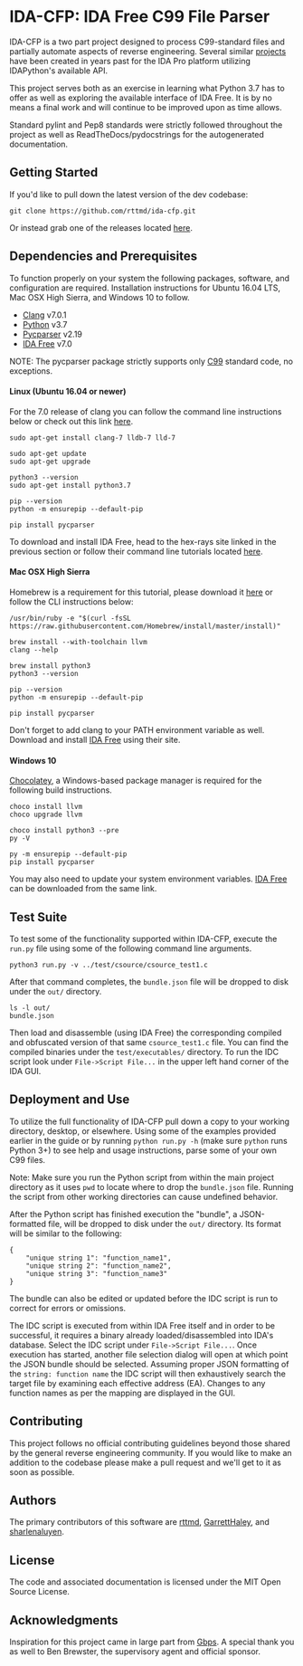 # IDA-CFP: IDA Free C99 File Parser
IDA-CFP is a two part project designed to process C99-standard files and partially automate aspects of reverse engineering. Several similar [projects](https://github.com/onethawt/idaplugins-list) have been created in years past for the IDA Pro platform utilizing IDAPython's available API.

This project serves both as an exercise in learning what Python 3.7 has to offer as well as exploring the available interface of IDA Free. It is by no means a final work and will continue to be improved upon as time allows.

Standard pylint and Pep8 standards were strictly followed throughout the project as well as ReadTheDocs/pydocstrings for the autogenerated documentation.

## Getting Started
If you'd like to pull down the latest version of the dev codebase:

```
git clone https://github.com/rttmd/ida-cfp.git
```

Or instead grab one of the releases located [here](https://github.com/rttmd/ida-cfp/releases).

## Dependencies and Prerequisites
To function properly on your system the following packages, software, and configuration are required. Installation instructions for Ubuntu 16.04 LTS, Mac OSX High Sierra, and Windows 10 to follow.

* [Clang](https://releases.llvm.org/download.html) v7.0.1
* [Python](https://www.python.org/downloads/release/python-370/) v3.7
* [Pycparser](https://github.com/eliben/pycparser/releases/tag/release_v2.19) v2.19
* [IDA Free](https://www.hex-rays.com/products/ida/support/download_freeware.shtml) v7.0

NOTE: The pycparser package strictly supports only [C99](https://en.wikipedia.org/wiki/C99) standard code, no exceptions.

#### Linux (Ubuntu 16.04 or newer)
For the 7.0 release of clang you can follow the command line instructions below or check out this link [here](https://apt.llvm.org/).

```
sudo apt-get install clang-7 lldb-7 lld-7

sudo apt-get update
sudo apt-get upgrade

python3 --version
sudo apt-get install python3.7

pip --version
python -m ensurepip --default-pip

pip install pycparser
```

To download and install IDA Free, head to the hex-rays site linked in the previous section or follow their command line tutorials located [here](https://www.hex-rays.com/products/ida/support/flexlm/install_linux.shtml).

#### Mac OSX High Sierra
Homebrew is a requirement for this tutorial, please download it [here](https://brew.sh/) or follow the CLI instructions below:

```
/usr/bin/ruby -e "$(curl -fsSL https://raw.githubusercontent.com/Homebrew/install/master/install)"

brew install --with-toolchain llvm
clang --help

brew install python3
python3 --version

pip --version
python -m ensurepip --default-pip

pip install pycparser
```

Don't forget to add clang to your PATH environment variable as well. Download and install [IDA Free](https://www.hex-rays.com/products/ida/support/download_freeware.shtml) using their site.

#### Windows 10
[Chocolatey](https://chocolatey.org/), a Windows-based package manager is required for the following build instructions.

```
choco install llvm
choco upgrade llvm

choco install python3 --pre
py -V

py -m ensurepip --default-pip
pip install pycparser
```

You may also need to update your system environment variables. [IDA Free](https://www.hex-rays.com/products/ida/support/download_freeware.shtml) can be downloaded from the same link.

## Test Suite
To test some of the functionality supported within IDA-CFP, execute the `run.py` file using some of the following command line arguments.

```
python3 run.py -v ../test/csource/csource_test1.c
```

After that command completes, the `bundle.json` file will be dropped to disk under the `out/` directory.
```
ls -l out/
bundle.json
```

Then load and disassemble (using IDA Free) the corresponding compiled and obfuscated version of that same `csource_test1.c` file. You can find the compiled binaries under the `test/executables/` directory. To run the IDC script look under `File->Script File...` in the upper left hand corner of the IDA GUI.

## Deployment and Use
To utilize the full functionality of IDA-CFP pull down a copy to your working directory, desktop, or elsewhere. Using some of the examples provided earlier in the guide or by running `python run.py -h` (make sure `python` runs Python 3+) to see help and usage instructions, parse some of your own C99 files.

Note: Make sure you run the Python script from within the main project directory as it uses `pwd` to locate where to drop the `bundle.json` file. Running the script from other working directories can cause undefined behavior.

After the Python script has finished execution the "bundle", a JSON-formatted file, will be dropped to disk under the `out/` directory. Its format will be similar to the following:

```
{
	"unique string 1": "function_name1",
	"unique string 2": "function_name2",
	"unique string 3": "function_name3"
}
```

The bundle can also be edited or updated before the IDC script is run to correct for errors or omissions.

The IDC script is executed from within IDA Free itself and in order to be successful, it requires a binary already loaded/disassembled into IDA's database. Select the IDC script under `File->Script File...`. Once execution has started, another file selection dialog will open at which point the JSON bundle should be selected. Assuming proper JSON formatting of the `string: function name` the IDC script will then exhaustively search the target file by examining each effective address (EA). Changes to any function names as per the mapping are displayed in the GUI.

## Contributing
This project follows no official contributing guidelines beyond those shared by the general reverse engineering community. If you would like to make an addition to the codebase please make a pull request and we'll get to it as soon as possible.

## Authors
The primary contributors of this software are [rttmd](https://github.com/rttmd), [GarrettHaley](https://github.com/GarrettHaley), and [sharlenaluyen](https://github.com/sharlenaluyen).

## License
The code and associated documentation is licensed under the MIT Open Source License.

## Acknowledgments
Inspiration for this project came in large part from [Gbps](https://github.com/Gbps). A special thank you as well to Ben Brewster, the supervisory agent and official sponsor.
